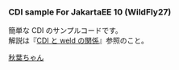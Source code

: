 ### CDI sample For JakartaEE 10 (WildFly27)  
  
簡単な CDI のサンプルコードです。  
解説は『[CDI と weld の関係](https://p-horlix.net/umamusume-phazor/?p=413)』参照のこと。  


[秋葉ちゃん](https://umastodon.net/@akibachan)
